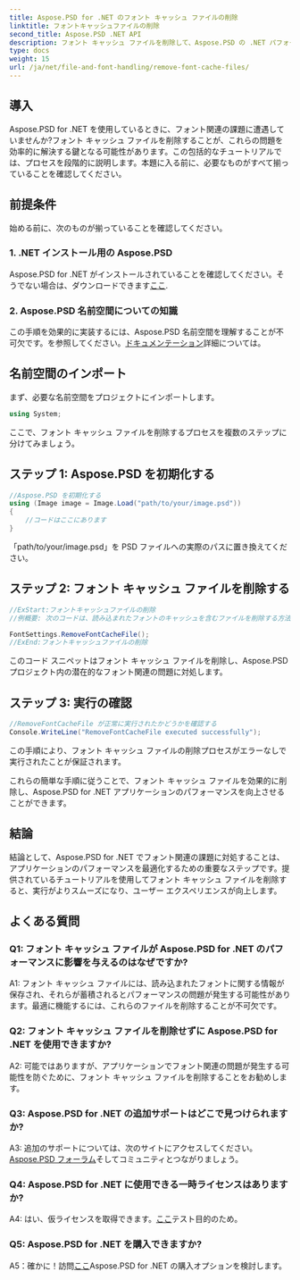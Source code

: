 ```yaml
---
title: Aspose.PSD for .NET のフォント キャッシュ ファイルの削除
linktitle: フォントキャッシュファイルの削除
second_title: Aspose.PSD .NET API
description: フォント キャッシュ ファイルを削除して、Aspose.PSD の .NET パフォーマンスを最適化します。シームレスに実行するには、ステップバイステップのガイドに従ってください。
type: docs
weight: 15
url: /ja/net/file-and-font-handling/remove-font-cache-files/
---
```

## 導入

Aspose.PSD for .NET を使用しているときに、フォント関連の課題に遭遇していませんか?フォント キャッシュ ファイルを削除することが、これらの問題を効率的に解決する鍵となる可能性があります。この包括的なチュートリアルでは、プロセスを段階的に説明します。本題に入る前に、必要なものがすべて揃っていることを確認してください。

## 前提条件

始める前に、次のものが揃っていることを確認してください。

### 1. .NET インストール用の Aspose.PSD

 Aspose.PSD for .NET がインストールされていることを確認してください。そうでない場合は、ダウンロードできます[ここ](https://releases.aspose.com/psd/net/).

### 2. Aspose.PSD 名前空間についての知識

この手順を効果的に実装するには、Aspose.PSD 名前空間を理解することが不可欠です。を参照してください。[ドキュメンテーション](https://reference.aspose.com/psd/net/)詳細については。

## 名前空間のインポート

まず、必要な名前空間をプロジェクトにインポートします。

```csharp
using System;
```

ここで、フォント キャッシュ ファイルを削除するプロセスを複数のステップに分けてみましょう。

## ステップ 1: Aspose.PSD を初期化する

```csharp
//Aspose.PSD を初期化する
using (Image image = Image.Load("path/to/your/image.psd"))
{
    //コードはここにあります
}
```

「path/to/your/image.psd」を PSD ファイルへの実際のパスに置き換えてください。

## ステップ 2: フォント キャッシュ ファイルを削除する

```csharp
//ExStart:フォントキャッシュファイルの削除
//例概要: 次のコードは、読み込まれたフォントのキャッシュを含むファイルを削除する方法を示しています。

FontSettings.RemoveFontCacheFile();
//ExEnd:フォントキャッシュファイルの削除
```

このコード スニペットはフォント キャッシュ ファイルを削除し、Aspose.PSD プロジェクト内の潜在的なフォント関連の問題に対処します。

## ステップ 3: 実行の確認

```csharp
//RemoveFontCacheFile が正常に実行されたかどうかを確認する
Console.WriteLine("RemoveFontCacheFile executed successfully");
```

この手順により、フォント キャッシュ ファイルの削除プロセスがエラーなしで実行されたことが保証されます。

これらの簡単な手順に従うことで、フォント キャッシュ ファイルを効果的に削除し、Aspose.PSD for .NET アプリケーションのパフォーマンスを向上させることができます。

## 結論

結論として、Aspose.PSD for .NET でフォント関連の課題に対処することは、アプリケーションのパフォーマンスを最適化するための重要なステップです。提供されているチュートリアルを使用してフォント キャッシュ ファイルを削除すると、実行がよりスムーズになり、ユーザー エクスペリエンスが向上します。

## よくある質問

### Q1: フォント キャッシュ ファイルが Aspose.PSD for .NET のパフォーマンスに影響を与えるのはなぜですか?

A1: フォント キャッシュ ファイルには、読み込まれたフォントに関する情報が保存され、それらが蓄積されるとパフォーマンスの問題が発生する可能性があります。最適に機能するには、これらのファイルを削除することが不可欠です。

### Q2: フォント キャッシュ ファイルを削除せずに Aspose.PSD for .NET を使用できますか?

A2: 可能ではありますが、アプリケーションでフォント関連の問題が発生する可能性を防ぐために、フォント キャッシュ ファイルを削除することをお勧めします。

### Q3: Aspose.PSD for .NET の追加サポートはどこで見つけられますか?

 A3: 追加のサポートについては、次のサイトにアクセスしてください。[Aspose.PSD フォーラム](https://forum.aspose.com/c/psd/34)そしてコミュニティとつながりましょう。

### Q4: Aspose.PSD for .NET に使用できる一時ライセンスはありますか?

 A4: はい、仮ライセンスを取得できます。[ここ](https://purchase.aspose.com/temporary-license/)テスト目的のため。

### Q5: Aspose.PSD for .NET を購入できますか?

 A5：確かに！訪問[ここ](https://purchase.aspose.com/buy)Aspose.PSD for .NET の購入オプションを検討します。